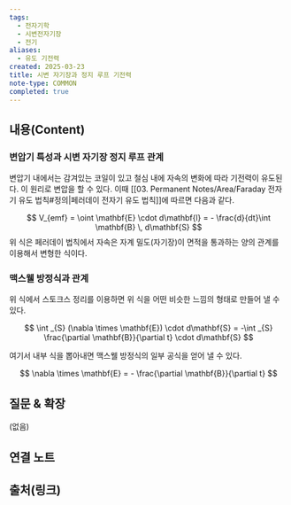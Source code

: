 ```yaml
---
tags:
  - 전자기학
  - 시변전자기장
  - 전기
aliases:
  - 유도 기전력
created: 2025-03-23
title: 시변 자기장과 정지 루프 기전력
note-type: COMMON
completed: true
---
```


## 내용(Content)

### 변압기 특성과 시변 자기장 정지 루프 관계

변압기 내에서는 감겨있는 코일이 있고 철심 내에 자속의 변화에 따라 기전력이 유도된다. 이 원리로 변압을 할 수 있다. 이때 [[03. Permanent Notes/Area/Faraday 전자기 유도 법칙#정의|페러데이 전자기 유도 법칙]]에 따르면 다음과 같다.

$$
V_{emf} = \oint \mathbf{E} \cdot d\mathbf{l} = - \frac{d}{dt}\int \mathbf{B} \, d\mathbf{S} 
$$
위 식은 페러데이 법칙에서 자속은 자계 밀도(자기장)이 면적을 통과하는 양의 관계를 이용해서 변형한 식이다.

### 맥스웰 방정식과 관계

위 식에서 스토크스 정리를 이용하면 위 식을 어떤 비슷한 느낌의 형태로 만들어 낼 수 있다.

$$
\int _{S} (\nabla \times \mathbf{E}) \cdot d\mathbf{S} = -\int _{S} \frac{\partial \mathbf{B}}{\partial t} \cdot d\mathbf{S}  
$$

여기서 내부 식을 뽑아내면 맥스웰 방정식의 일부 공식을 얻어 낼 수 있다.

$$
\nabla \times \mathbf{E} = - \frac{\partial \mathbf{B}}{\partial t}
$$


## 질문 & 확장

(없음)

## 연결 노트

## 출처(링크)

